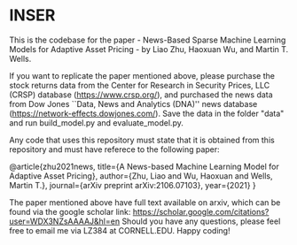 # INSER

This is the codebase for the paper - News-Based Sparse Machine Learning Models for Adaptive Asset Pricing - by Liao Zhu, Haoxuan Wu, and Martin T. Wells. 

If you want to replicate the paper mentioned above, please purchase the stock returns data from the Center for Research in Security Prices, LLC (CRSP) database (https://www.crsp.org/), and purchased the news data from Dow Jones ``Data, News and Analytics (DNA)'' news database (https://network-effects.dowjones.com/). Save the data in the folder "data" and run build_model.py and evaluate_model.py. 

Any code that uses this repository must state that it is obtained from this repository and must have referece to the following paper:

@article{zhu2021news,
  title={A News-based Machine Learning Model for Adaptive Asset Pricing},
  author={Zhu, Liao and Wu, Haoxuan and Wells, Martin T.},
  journal={arXiv preprint arXiv:2106.07103},
  year={2021}
}

The paper mentioned above have full text available on arxiv, which can be found via the google scholar link:
https://scholar.google.com/citations?user=WDX3NZsAAAAJ&hl=en
Should you have any questions, please feel free to email me via LZ384 at CORNELL.EDU. Happy coding!
